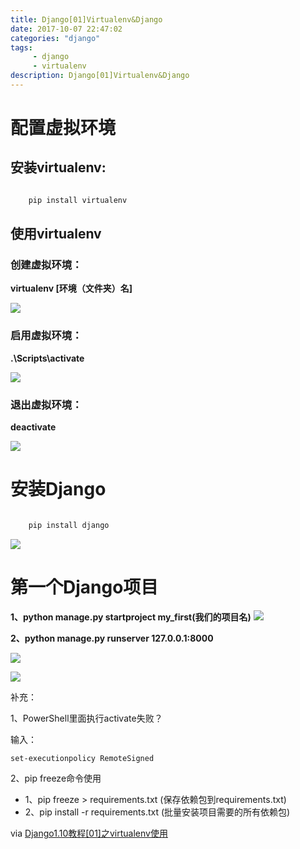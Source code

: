 ```yaml
---
title: Django[01]Virtualenv&Django
date: 2017-10-07 22:47:02 
categories: "django" 
tags: 
     - django
     - virtualenv
description: Django[01]Virtualenv&Django
---
```

# 配置虚拟环境
## 安装virtualenv: 
``` python

	pip install virtualenv
```
## 使用virtualenv
### 创建虚拟环境：
**virtualenv [环境（文件夹）名]**

![](https://i.imgur.com/91qxDdD.png)

### 启用虚拟环境：
**.\Scripts\activate**

![](https://i.imgur.com/vAZWmfe.png)
### 退出虚拟环境：
**deactivate**

![](https://i.imgur.com/crvhBNX.png)

# 安装Django
``` python

	pip install django
```

![](https://i.imgur.com/7aXfWWO.png)
# 第一个Django项目
**1、python manage.py startproject my_first(我们的项目名)**
![](https://i.imgur.com/OAE9fFY.png)

**2、python manage.py runserver 127.0.0.1:8000**

![](https://i.imgur.com/rf21gwg.png)

![](https://i.imgur.com/eNM2lYU.png)

补充：

1、PowerShell里面执行activate失败？

输入：

	set-executionpolicy RemoteSigned

2、pip freeze命令使用

* 1、pip freeze > requirements.txt (保存依赖包到requirements.txt)
* 2、pip install -r requirements.txt (批量安装项目需要的所有依赖包)

via [Django1.10教程[01]之virtualenv使用](http://v.youku.com/v_show/id_XMTg3MTU2NDU0NA==.html?spm=a2h0j.8191423.playlist_content.5!2~5~5~A&&f=28961906&from=y1.2-3.4.2)